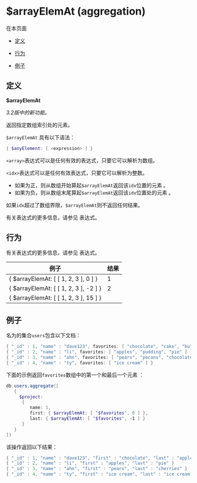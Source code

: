# [ ](#)$arrayElemAt (aggregation)

[]()

在本页面

*   [定义](#definition)

*   [行为](#behavior)

*   [例子](#examples)

## <span id="definition">定义</span>

**$arrayElemAt**

*3.2版中的新功能。*

返回指定数组索引处的元素。

`$arrayElemAt` 具有以下语法：

```powershell
{ $anyElement: [ <expression> ] }
```

`<array>`表达式可以是任何有效的表达式，只要它可以解析为数组。

`<idx>`表达式可以是任何有效表达式，只要它可以解析为整数。

- 如果为正，则从数组开始算起`$arrayElemAt`返回该`idx`位置的元素 。
- 如果为负，则从数组末尾算起`$arrayElemAt`返回该`idx`位置处的元素 。

如果`idx`超过了数组界限，`$arrayElemAt`则不返回任何结果。

有关表达式的更多信息，请参见 表达式。

## <span id="behavior">行为</span>

有关表达式的更多信息，请参见 表达式。

| 例子                                  | 结果 |
| ------------------------------------- | ---- |
| { $arrayElemAt: [ [ 1, 2, 3 ], 0 ] }  | 1    |
| { $arrayElemAt: [ [ 1, 2, 3 ], -2 ] } | 2    |
| { $arrayElemAt: [ [ 1, 2, 3 ], 15 ] } |      |

## <span id="examples">例子</span>

名为的集合`users`包含以下文档：

```powershell
{ "_id" : 1, "name" : "dave123", favorites: [ "chocolate", "cake", "butter", "apples" ] }
{ "_id" : 2, "name" : "li", favorites: [ "apples", "pudding", "pie" ] }
{ "_id" : 3, "name" : "ahn", favorites: [ "pears", "pecans", "chocolate", "cherries" ] }
{ "_id" : 4, "name" : "ty", favorites: [ "ice cream" ] }
```

下面的示例返回`favorites`数组中的第一个和最后一个元素 ：

```powershell
db.users.aggregate([
   {
     $project:
      {
         name: 1,
         first: { $arrayElemAt: [ "$favorites", 0 ] },
         last: { $arrayElemAt: [ "$favorites", -1 ] }
      }
   }
])
```

该操作返回以下结果：

```powershell
{ "_id" : 1, "name" : "dave123", "first" : "chocolate", "last" : "apples" }
{ "_id" : 2, "name" : "li", "first" : "apples", "last" : "pie" }
{ "_id" : 3, "name" : "ahn", "first" : "pears", "last" : "cherries" }
{ "_id" : 4, "name" : "ty", "first" : "ice cream", "last" : "ice cream" }
```

